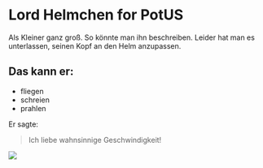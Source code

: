 # Lord Helmchen for PotUS

Als Kleiner ganz groß. So könnte man ihn beschreiben.
Leider hat man es unterlassen, seinen Kopf an den Helm anzupassen.

## Das kann er:
* fliegen
* schreien
* prahlen

Er sagte:
> Ich liebe wahnsinnige Geschwindigkeit!
<img src="https://www.rollingstone.de/wp-content/uploads/2018/05/08/10/gwc-podcast-340.jpg"/>
